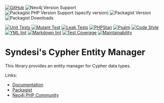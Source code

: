 [![GitHub](https://img.shields.io/github/license/neo4j-php/cypher-entity-manager)](https://github.com/neo4j-php/cypher-entity-manager/blob/main/LICENSE)
![Neo4j Version Support](https://img.shields.io/badge/Neo4j-4.4%2B-blue)
![Packagist PHP Version Support (specify version)](https://img.shields.io/packagist/php-v/syndesi/cypher-entity-manager/dev-main)
![Packagist Version](https://img.shields.io/packagist/v/syndesi/cypher-entity-manager)
![Packagist Downloads](https://img.shields.io/packagist/dm/syndesi/cypher-entity-manager)

[![Unit Tests](https://github.com/neo4j-php/cypher-entity-manager/actions/workflows/ci-unit-test.yml/badge.svg)](https://github.com/neo4j-php/cypher-entity-manager/actions/workflows/ci-unit-test.yml)
[![Mutant Test](https://github.com/neo4j-php/cypher-entity-manager/actions/workflows/ci-mutant-test.yml/badge.svg)](https://github.com/neo4j-php/cypher-entity-manager/actions/workflows/ci-mutant-test.yml)
[![Leak Tests](https://github.com/neo4j-php/cypher-entity-manager/actions/workflows/ci-leak-test.yml/badge.svg)](https://github.com/neo4j-php/cypher-entity-manager/actions/workflows/ci-leak-test.yml)
[![PHPStan](https://github.com/neo4j-php/cypher-entity-manager/actions/workflows/ci-phpstan.yml/badge.svg)](https://github.com/neo4j-php/cypher-entity-manager/actions/workflows/ci-phpstan.yml)
[![Psalm](https://github.com/neo4j-php/cypher-entity-manager/actions/workflows/ci-psalm.yml/badge.svg)](https://github.com/neo4j-php/cypher-entity-manager/actions/workflows/ci-psalm.yml)
[![Code Style](https://github.com/neo4j-php/cypher-entity-manager/actions/workflows/ci-code-style.yml/badge.svg)](https://github.com/neo4j-php/cypher-entity-manager/actions/workflows/ci-code-style.yml)
[![YML lint](https://github.com/neo4j-php/cypher-entity-manager/actions/workflows/ci-yml-lint.yml/badge.svg)](https://github.com/neo4j-php/cypher-entity-manager/actions/workflows/ci-yml-lint.yml)
[![Markdown lint](https://github.com/neo4j-php/cypher-entity-manager/actions/workflows/ci-markdown-lint.yml/badge.svg)](https://github.com/neo4j-php/cypher-entity-manager/actions/workflows/ci-markdown-lint.yml)
[![Test Coverage](https://api.codeclimate.com/v1/badges/ecd3da92ddb4d8ac99a5/test_coverage)](https://codeclimate.com/github/Syndesi/cypher-entity-manager/test_coverage)
[![Maintainability](https://api.codeclimate.com/v1/badges/ecd3da92ddb4d8ac99a5/maintainability)](https://codeclimate.com/github/Syndesi/cypher-entity-manager/maintainability)

# Syndesi's Cypher Entity Manager

This library provides an entity manager for Cypher data types.

Links:

- [Documentation](https://neo4j-php.github.io/cypher-entity-manager)
- [Packagist](https://packagist.org/packages/syndesi/cypher-entity-manager)
- [Neo4j PHP Community](https://github.com/neo4j-php)
